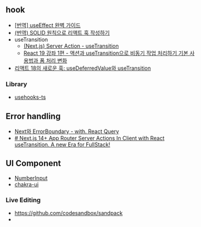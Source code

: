 ## hook

- [[번역] useEffect 완벽 가이드](https://rinae.dev/posts/a-complete-guide-to-useeffect-ko/#%eb%9d%bc%ec%9d%b4%ed%94%84%ec%82%ac%ec%9d%b4%ed%81%b4%ec%9d%b4-%ec%95%84%eb%8b%88%eb%9d%bc-%eb%8f%99%ea%b8%b0%ed%99%94)
- [(번역) SOLID 원칙으로 리액트 훅 작성하기](https://ykss.netlify.app/translation/write_solid_react_hooks/)
- useTransition
  - [(Next.js) Server Action - useTransition](https://medium.com/@zero86/next-js-server-action-e2e6356a58a0)
  - [React 19 강좌 1편 - 액션과 useTransition으로 비동기 작업 처리하기 기본 사용법과 폼 처리 변화](https://mycodings.fly.dev/blog/2024-07-14-react-19-tutorial-1-usetransition-and-new-form-api)
- [리액트 18의 새로운 훅: useDeferredValue와 useTransition](https://f-lab.kr/insight/react-18-new-hooks-20240630)

### Library

- [usehooks-ts](https://usehooks-ts.com)

## Error handling

- [Next와 ErrorBoundary - with. React Query](https://www.mintmin.dev/blog/2404/20240427)
- [# Next.js 14+ App Router Server Actions In Client with React useTransition. A new Era for FullStack!](https://medium.com/@mguleryuz3/next-js-14-app-router-server-actions-with-react-usetransition-a-new-era-for-fullstack-2798e58bb793)

## UI Component

- [NumberInput](https://github.com/mantinedev/mantine/blob/master/packages/%40mantine/core/src/components/NumberInput/index.ts)
- [chakra-ui](https://github.com/chakra-ui/chakra-ui/tree/main/packages)

### Live Editing

- https://github.com/codesandbox/sandpack
-
